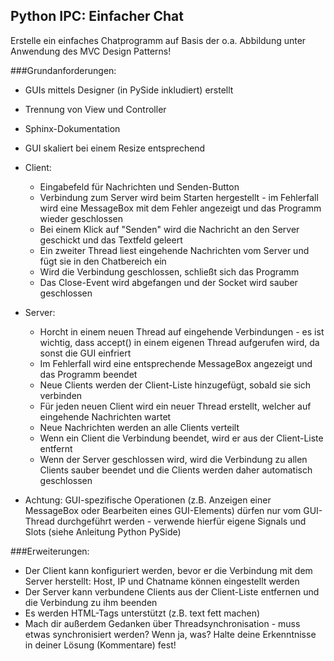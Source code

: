 ## Python IPC: Einfacher Chat
Erstelle ein einfaches Chatprogramm auf Basis der o.a. Abbildung unter Anwendung des MVC Design Patterns!

###Grundanforderungen:
* GUIs mittels Designer (in PySide inkludiert) erstellt
* Trennung von View und Controller
* Sphinx-Dokumentation
* GUI skaliert bei einem Resize entsprechend
* Client:
    - Eingabefeld für Nachrichten und Senden-Button
    - Verbindung zum Server wird beim Starten hergestellt - im Fehlerfall wird eine MessageBox mit dem Fehler angezeigt und das Programm wieder geschlossen
    - Bei einem Klick auf "Senden" wird die Nachricht an den Server geschickt und das Textfeld geleert
    - Ein zweiter Thread liest eingehende Nachrichten vom Server und fügt sie in den Chatbereich ein
    - Wird die Verbindung geschlossen, schließt sich das Programm
    - Das Close-Event wird abgefangen und der Socket wird sauber geschlossen
* Server:
    - Horcht in einem neuen Thread auf eingehende Verbindungen - es ist wichtig, dass accept() in einem eigenen Thread aufgerufen wird, da sonst die GUI einfriert
    - Im Fehlerfall wird eine entsprechende MessageBox angezeigt und das Programm beendet
    - Neue Clients werden der Client-Liste hinzugefügt, sobald sie sich verbinden
    - Für jeden neuen Client wird ein neuer Thread erstellt, welcher auf eingehende Nachrichten wartet
    - Neue Nachrichten werden an alle Clients verteilt
    - Wenn ein Client die Verbindung beendet, wird er aus der Client-Liste entfernt
    - Wenn der Server geschlossen wird, wird die Verbindung zu allen Clients sauber beendet und die Clients werden daher automatisch geschlossen

* Achtung: GUI-spezifische Operationen (z.B. Anzeigen einer MessageBox oder Bearbeiten eines GUI-Elements) dürfen nur vom GUI-Thread durchgeführt werden - verwende hierfür eigene Signals und Slots (siehe Anleitung Python PySide)

###Erweiterungen:
* Der Client kann konfiguriert werden, bevor er die Verbindung mit dem Server herstellt: Host, IP und Chatname können eingestellt werden
* Der Server kann verbundene Clients aus der Client-Liste entfernen und die Verbindung zu ihm beenden
* Es werden HTML-Tags unterstützt (z.B. text fett machen)
* Mach dir außerdem Gedanken über Threadsynchronisation - muss etwas synchronisiert werden? Wenn ja, was? Halte deine Erkenntnisse in deiner Lösung (Kommentare) fest!